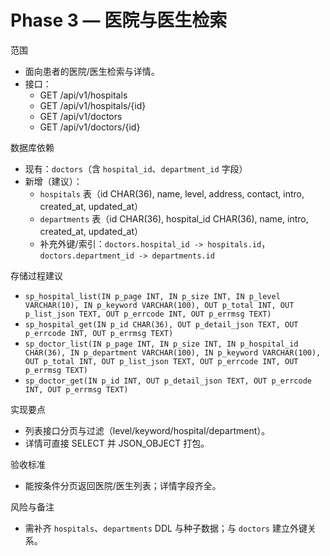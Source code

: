 # Phase 3 — 医院与医生检索

范围
- 面向患者的医院/医生检索与详情。
- 接口：
  - GET /api/v1/hospitals
  - GET /api/v1/hospitals/{id}
  - GET /api/v1/doctors
  - GET /api/v1/doctors/{id}

数据库依赖
- 现有：`doctors`（含 `hospital_id`、`department_id` 字段）
- 新增（建议）：
  - `hospitals` 表（id CHAR(36), name, level, address, contact, intro, created_at, updated_at）
  - `departments` 表（id CHAR(36), hospital_id CHAR(36), name, intro, created_at, updated_at）
  - 补充外键/索引：`doctors.hospital_id -> hospitals.id`，`doctors.department_id -> departments.id`

存储过程建议
- `sp_hospital_list(IN p_page INT, IN p_size INT, IN p_level VARCHAR(10), IN p_keyword VARCHAR(100), OUT p_total INT, OUT p_list_json TEXT, OUT p_errcode INT, OUT p_errmsg TEXT)`
- `sp_hospital_get(IN p_id CHAR(36), OUT p_detail_json TEXT, OUT p_errcode INT, OUT p_errmsg TEXT)`
- `sp_doctor_list(IN p_page INT, IN p_size INT, IN p_hospital_id CHAR(36), IN p_department VARCHAR(100), IN p_keyword VARCHAR(100), OUT p_total INT, OUT p_list_json TEXT, OUT p_errcode INT, OUT p_errmsg TEXT)`
- `sp_doctor_get(IN p_id INT, OUT p_detail_json TEXT, OUT p_errcode INT, OUT p_errmsg TEXT)`

实现要点
- 列表接口分页与过滤（level/keyword/hospital/department）。
- 详情可直接 SELECT 并 JSON_OBJECT 打包。

验收标准
- 能按条件分页返回医院/医生列表；详情字段齐全。

风险与备注
- 需补齐 `hospitals`、`departments` DDL 与种子数据；与 `doctors` 建立外键关系。
